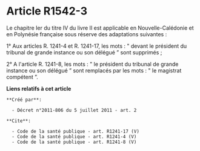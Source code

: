 # Article R1542-3

Le chapitre Ier du titre IV du livre II est applicable en Nouvelle-Calédonie et en Polynésie française sous réserve des
adaptations suivantes : 

1° Aux articles R. 1241-4 et R. 1241-17, les mots : " devant le président du tribunal de grande instance ou son délégué ”
sont supprimés ; 

2° A l'article R. 1241-8, les mots : " le président du tribunal de grande instance ou son délégué ” sont remplacés par les
mots : " le magistrat compétent ”.

**Liens relatifs à cet article**

	**Créé par**:

	  - Décret n°2011-806 du 5 juillet 2011 - art. 2

	**Cite**:

	  - Code de la santé publique - art. R1241-17 (V)
	  - Code de la santé publique - art. R1241-4 (V)
	  - Code de la santé publique - art. R1241-8 (V)
